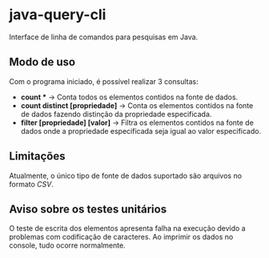# java-query-cli
Interface de linha de comandos para pesquisas em Java.


## Modo de uso
Com o programa iniciado, é possível realizar 3 consultas:
* __count *__ → Conta todos os elementos contidos na fonte de dados.
* __count distinct [propriedade]__ → Conta os elementos contidos na fonte de dados fazendo distinção da propriedade especificada.
* __filter [propriedade] [valor]__ → Filtra os elementos contidos na fonte de dados onde a propriedade especificada seja igual ao valor especificado.


## Limitações
Atualmente, o único tipo de fonte de dados suportado são arquivos no formato _CSV_.

## Aviso sobre os testes unitários
O teste de escrita dos elementos apresenta falha na execução devido a problemas com codificação de caracteres. Ao imprimir os dados no console, tudo ocorre normalmente.
